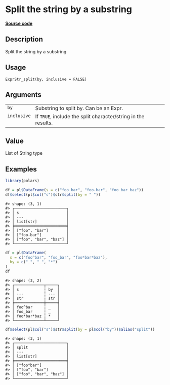 

# Split the string by a substring

[**Source code**](https://github.com/pola-rs/r-polars/tree/main/R/expr__string.R#L699)

## Description

Split the string by a substring

## Usage

<pre><code class='language-R'>ExprStr_split(by, inclusive = FALSE)
</code></pre>

## Arguments

<table>
<tr>
<td style="white-space: nowrap; font-family: monospace; vertical-align: top">
<code id="ExprStr_split_:_by">by</code>
</td>
<td>
Substring to split by. Can be an Expr.
</td>
</tr>
<tr>
<td style="white-space: nowrap; font-family: monospace; vertical-align: top">
<code id="ExprStr_split_:_inclusive">inclusive</code>
</td>
<td>
If <code>TRUE</code>, include the split character/string in the results.
</td>
</tr>
</table>

## Value

List of String type

## Examples

``` r
library(polars)

df = pl$DataFrame(s = c("foo bar", "foo-bar", "foo bar baz"))
df$select(pl$col("s")$str$split(by = " "))
```

    #> shape: (3, 1)
    #> ┌───────────────────────┐
    #> │ s                     │
    #> │ ---                   │
    #> │ list[str]             │
    #> ╞═══════════════════════╡
    #> │ ["foo", "bar"]        │
    #> │ ["foo-bar"]           │
    #> │ ["foo", "bar", "baz"] │
    #> └───────────────────────┘

``` r
df = pl$DataFrame(
  s = c("foo^bar", "foo_bar", "foo*bar*baz"),
  by = c("_", "_", "*")
)
df
```

    #> shape: (3, 2)
    #> ┌─────────────┬─────┐
    #> │ s           ┆ by  │
    #> │ ---         ┆ --- │
    #> │ str         ┆ str │
    #> ╞═════════════╪═════╡
    #> │ foo^bar     ┆ _   │
    #> │ foo_bar     ┆ _   │
    #> │ foo*bar*baz ┆ *   │
    #> └─────────────┴─────┘

``` r
df$select(pl$col("s")$str$split(by = pl$col("by"))$alias("split"))
```

    #> shape: (3, 1)
    #> ┌───────────────────────┐
    #> │ split                 │
    #> │ ---                   │
    #> │ list[str]             │
    #> ╞═══════════════════════╡
    #> │ ["foo^bar"]           │
    #> │ ["foo", "bar"]        │
    #> │ ["foo", "bar", "baz"] │
    #> └───────────────────────┘
